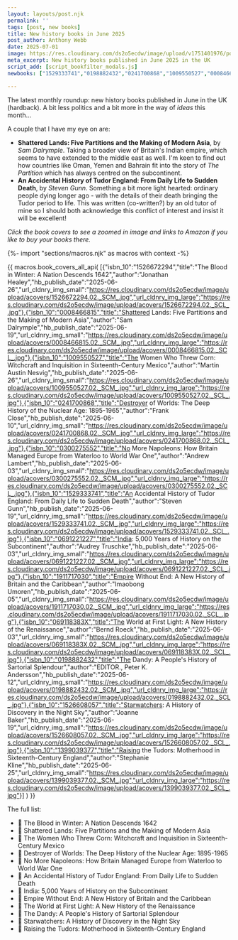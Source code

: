 ```yaml
---
layout: layouts/post.njk
permalink: ''
tags: [post, new books]
title: New history books in June 2025
post_author: Anthony Webb
date: 2025-07-01
image: https://res.cloudinary.com/ds2o5ecdw/image/upload/v1751401976/posts/June2025_newhistorybooks.jpg
meta_excerpt: New history books published in June 2025 in the UK
script_add: [script_bookfilter_modals.js]
newbooks: ["1529333741","0198882432","0241700868","1009550527","0008466815","069118383X"]

---
```

The latest monthly roundup: new history books published in June in the UK (hardback). A bit less politics and a bit more in the way of _ideas_ this month... 

A couple that I have my eye on are:

- __Shattered Lands: Five Partitions and the Making of Modern Asia__, by _Sam Dalrymple_. Taking a broader view of Britain's Indian empire, which seems to have extended to the middle east as well. I'm keen to find out how countries like Oman, Yemen and Bahrain fit into the story of _The Partition_ which has always centred on the subcontinent.
- __An Accidental History of Tudor England: From Daily Life to Sudden Death__, by _Steven Gunn_. Something a bit more light hearted: ordinary people dying longer ago - with the details of their death bringing the Tudor period to life. This was written (co-written?) by an old tutor of mine so I should both acknowledge this conflict of interest and insist it will be excellent!

_Click the book covers to see a zoomed in image and links to Amazon if you like to buy your books there._

{%- import "sections/macros.njk" as macros with context -%}

{{ macros.book_covers_all_api(
[{"isbn_10":"1526672294","title":"The Blood in Winter: A Nation Descends 1642","author":"Jonathan Healey","hb_publish_date":"2025-06-26","url_cldnry_img_small":"https://res.cloudinary.com/ds2o5ecdw/image/upload/acovers/1526672294.02._SCM_.jpg","url_cldnry_img_large":"https://res.cloudinary.com/ds2o5ecdw/image/upload/acovers/1526672294.02._SCL_.jpg"},{"isbn_10":"0008466815","title":"Shattered Lands: Five Partitions and the Making of Modern Asia","author":"Sam Dalrymple","hb_publish_date":"2025-06-19","url_cldnry_img_small":"https://res.cloudinary.com/ds2o5ecdw/image/upload/acovers/0008466815.02._SCM_.jpg","url_cldnry_img_large":"https://res.cloudinary.com/ds2o5ecdw/image/upload/acovers/0008466815.02._SCL_.jpg"},{"isbn_10":"1009550527","title":"The Women Who Threw Corn: Witchcraft and Inquisition in Sixteenth-Century Mexico","author":"Martin Austin Nesvig","hb_publish_date":"2025-06-26","url_cldnry_img_small":"https://res.cloudinary.com/ds2o5ecdw/image/upload/acovers/1009550527.02._SCM_.jpg","url_cldnry_img_large":"https://res.cloudinary.com/ds2o5ecdw/image/upload/acovers/1009550527.02._SCL_.jpg"},{"isbn_10":"0241700868","title":"Destroyer of Worlds: The Deep History of the Nuclear Age: 1895-1965","author":"Frank Close","hb_publish_date":"2025-06-10","url_cldnry_img_small":"https://res.cloudinary.com/ds2o5ecdw/image/upload/acovers/0241700868.02._SCM_.jpg","url_cldnry_img_large":"https://res.cloudinary.com/ds2o5ecdw/image/upload/acovers/0241700868.02._SCL_.jpg"},{"isbn_10":"0300275552","title":"No More Napoleons: How Britain Managed Europe from Waterloo to World War One","author":"Andrew Lambert","hb_publish_date":"2025-06-03","url_cldnry_img_small":"https://res.cloudinary.com/ds2o5ecdw/image/upload/acovers/0300275552.02._SCM_.jpg","url_cldnry_img_large":"https://res.cloudinary.com/ds2o5ecdw/image/upload/acovers/0300275552.02._SCL_.jpg"},{"isbn_10":"1529333741","title":"An Accidental History of Tudor England: From Daily Life to Sudden Death","author":"Steven Gunn","hb_publish_date":"2025-06-19","url_cldnry_img_small":"https://res.cloudinary.com/ds2o5ecdw/image/upload/acovers/1529333741.02._SCM_.jpg","url_cldnry_img_large":"https://res.cloudinary.com/ds2o5ecdw/image/upload/acovers/1529333741.02._SCL_.jpg"},{"isbn_10":"0691221227","title":"India: 5,000 Years of History on the Subcontinent","author":"Audrey Truschke","hb_publish_date":"2025-06-03","url_cldnry_img_small":"https://res.cloudinary.com/ds2o5ecdw/image/upload/acovers/0691221227.02._SCM_.jpg","url_cldnry_img_large":"https://res.cloudinary.com/ds2o5ecdw/image/upload/acovers/0691221227.02._SCL_.jpg"},{"isbn_10":"1911717030","title":"Empire Without End: A New History of Britain and the Caribbean","author":"Imaobong Umoren","hb_publish_date":"2025-06-05","url_cldnry_img_small":"https://res.cloudinary.com/ds2o5ecdw/image/upload/acovers/1911717030.02._SCM_.jpg","url_cldnry_img_large":"https://res.cloudinary.com/ds2o5ecdw/image/upload/acovers/1911717030.02._SCL_.jpg"},{"isbn_10":"069118383X","title":"The World at First Light: A New History of the Renaissance","author":"Bernd Roeck","hb_publish_date":"2025-06-03","url_cldnry_img_small":"https://res.cloudinary.com/ds2o5ecdw/image/upload/acovers/069118383X.02._SCM_.jpg","url_cldnry_img_large":"https://res.cloudinary.com/ds2o5ecdw/image/upload/acovers/069118383X.02._SCL_.jpg"},{"isbn_10":"0198882432","title":"The Dandy: A People's History of Sartorial Splendour","author":"EDITOR., Peter K. Andersson","hb_publish_date":"2025-06-12","url_cldnry_img_small":"https://res.cloudinary.com/ds2o5ecdw/image/upload/acovers/0198882432.02._SCM_.jpg","url_cldnry_img_large":"https://res.cloudinary.com/ds2o5ecdw/image/upload/acovers/0198882432.02._SCL_.jpg"},{"isbn_10":"1526608057","title":"Starwatchers: A History of Discovery in the Night Sky","author":"Joanne Baker","hb_publish_date":"2025-06-19","url_cldnry_img_small":"https://res.cloudinary.com/ds2o5ecdw/image/upload/acovers/1526608057.02._SCM_.jpg","url_cldnry_img_large":"https://res.cloudinary.com/ds2o5ecdw/image/upload/acovers/1526608057.02._SCL_.jpg"},{"isbn_10":"1399039377","title":"Raising the Tudors: Motherhood in Sixteenth-Century England","author":"Stephanie Kline","hb_publish_date":"2025-06-25","url_cldnry_img_small":"https://res.cloudinary.com/ds2o5ecdw/image/upload/acovers/1399039377.02._SCM_.jpg","url_cldnry_img_large":"https://res.cloudinary.com/ds2o5ecdw/image/upload/acovers/1399039377.02._SCL_.jpg"}]
) }}

The full list:

- 📕 The Blood in Winter: A Nation Descends 1642
- 📘 Shattered Lands: Five Partitions and the Making of Modern Asia
- 📔 The Women Who Threw Corn: Witchcraft and Inquisition in Sixteenth-Century Mexico
- 📗 Destroyer of Worlds: The Deep History of the Nuclear Age: 1895-1965
- 📙 No More Napoleons: How Britain Managed Europe from Waterloo to World War One
- 📓 An Accidental History of Tudor England: From Daily Life to Sudden Death
- 📒 India: 5,000 Years of History on the Subcontinent
- 📙 Empire Without End: A New History of Britain and the Caribbean
- 📘 The World at First Light: A New History of the Renaissance
- 📔 The Dandy: A People's History of Sartorial Splendour
- 📗 Starwatchers: A History of Discovery in the Night Sky
- 📕 Raising the Tudors: Motherhood in Sixteenth-Century England